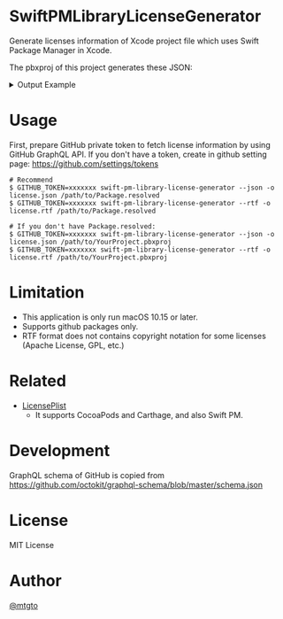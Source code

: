 # SwiftPMLibraryLicenseGenerator

Generate licenses information of Xcode project file which uses Swift Package Manager in Xcode.

The pbxproj of this project generates these JSON:

<details>
<summary>Output Example</summary>

```json
[
  {
    "name": "Spectre",
    "repositoryURL": "https:\/\/github.com\/kylef\/Spectre.git",
    "licenseInfo": {
      "implementation": "Create a text file (typically named LICENSE or LICENSE.txt) in the root of your source code and copy the text of the license into the file. Replace [year] with the current year and [fullname] with the name (or names) of the copyright holders.",
      "body": "BSD 2-Clause License\n\nCopyright (c) [year], [fullname]\nAll rights reserved.\n\nRedistribution and use in source and binary forms, with or without\nmodification, are permitted provided that the following conditions are met:\n\n1. Redistributions of source code must retain the above copyright notice, this\n   list of conditions and the following disclaimer.\n\n2. Redistributions in binary form must reproduce the above copyright notice,\n   this list of conditions and the following disclaimer in the documentation\n   and\/or other materials provided with the distribution.\n\nTHIS SOFTWARE IS PROVIDED BY THE COPYRIGHT HOLDERS AND CONTRIBUTORS \"AS IS\"\nAND ANY EXPRESS OR IMPLIED WARRANTIES, INCLUDING, BUT NOT LIMITED TO, THE\nIMPLIED WARRANTIES OF MERCHANTABILITY AND FITNESS FOR A PARTICULAR PURPOSE ARE\nDISCLAIMED. IN NO EVENT SHALL THE COPYRIGHT HOLDER OR CONTRIBUTORS BE LIABLE\nFOR ANY DIRECT, INDIRECT, INCIDENTAL, SPECIAL, EXEMPLARY, OR CONSEQUENTIAL\nDAMAGES (INCLUDING, BUT NOT LIMITED TO, PROCUREMENT OF SUBSTITUTE GOODS OR\nSERVICES; LOSS OF USE, DATA, OR PROFITS; OR BUSINESS INTERRUPTION) HOWEVER\nCAUSED AND ON ANY THEORY OF LIABILITY, WHETHER IN CONTRACT, STRICT LIABILITY,\nOR TORT (INCLUDING NEGLIGENCE OR OTHERWISE) ARISING IN ANY WAY OUT OF THE USE\nOF THIS SOFTWARE, EVEN IF ADVISED OF THE POSSIBILITY OF SUCH DAMAGE.\n",
      "name": "BSD 2-Clause \"Simplified\" License",
      "conditions": [
        {
          "key": "include-copyright",
          "label": "License and copyright notice",
          "description": "A copy of the license and copyright notice must be included with the software."
        }
      ]
    }
  }
]
```
</details>

# Usage

First, prepare GitHub private token to fetch license information by using GitHub GraphQL API.
If you don't have a token, create in github setting page: https://github.com/settings/tokens



```console
# Recommend
$ GITHUB_TOKEN=xxxxxxx swift-pm-library-license-generator --json -o license.json /path/to/Package.resolved
$ GITHUB_TOKEN=xxxxxxx swift-pm-library-license-generator --rtf -o license.rtf /path/to/Package.resolved

# If you don't have Package.resolved:
$ GITHUB_TOKEN=xxxxxxx swift-pm-library-license-generator --json -o license.json /path/to/YourProject.pbxproj
$ GITHUB_TOKEN=xxxxxxx swift-pm-library-license-generator --rtf -o license.rtf /path/to/YourProject.pbxproj
```

# Limitation

- This application is only run macOS 10.15 or later.
- Supports github packages only.
- RTF format does not contains copyright notation for some licenses (Apache License, GPL, etc.)

# Related

- [LicensePlist](https://github.com/mono0926/LicensePlist)
  - It supports CocoaPods and Carthage, and also Swift PM.

# Development

GraphQL schema of GitHub is copied from
https://github.com/octokit/graphql-schema/blob/master/schema.json

# License

MIT License

# Author

[@mtgto](https://twitter.com/mtgto)

